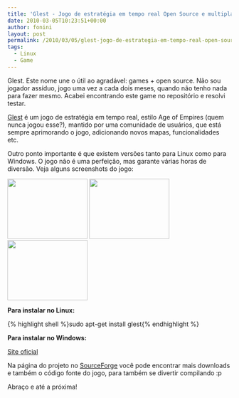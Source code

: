 ```yaml
---
title: 'Glest - Jogo de estratégia em tempo real Open Source e multiplataforma'
date: 2010-03-05T10:23:51+00:00
author: fonini
layout: post
permalink: /2010/03/05/glest-jogo-de-estrategia-em-tempo-real-open-source-e-multiplataforma/
tags:
  - Linux
  - Game
---
```

Glest. Este nome une o útil ao agradável: games + open source. Não sou jogador assíduo, jogo uma vez a cada dois meses, quando não tenho nada para fazer mesmo. Acabei encontrando este game no repositório e resolvi testar.

[Glest](http://glest.org) é um jogo de estratégia em tempo real, estilo Age of Empires (quem nunca jogou esse?), mantido por uma comunidade de usuários, que está sempre aprimorando o jogo, adicionando novos mapas, funcionalidades etc.

Outro ponto importante é que existem versões tanto para Linux como para Windows. O jogo não é uma perfeição, mas garante várias horas de diversão. Veja alguns screenshots do jogo:

<a href="http://glest.org/images/galeria/pantallas/s02.jpg" rel="externo, nofollow"><img alt="" src="http://glest.org/images/galeria/pantallas/s02.jpg" style="width: 180px; height: 135px;" /></a> <a href="http://glest.org/images/galeria/pantallas/s09.jpg" rel="externo, nofollow"><img alt="" src="http://glest.org/images/galeria/pantallas/s09.jpg" style="width: 180px; height: 135px;" /></a> <a href="http://glest.org/images/galeria/pantallas/s13.jpg" rel="externo, nofollow"><img alt="" src="http://glest.org/images/galeria/pantallas/s13.jpg" style="width: 180px; height: 135px;" /></a> 

**Para instalar no Linux:**  

{% highlight shell %}sudo apt-get install glest{% endhighlight %}

**Para instalar no Windows:**
  
[Site oficial](http://glest.org/en/downloads.php)

Na página do projeto no [SourceForge](http://sourceforge.net/projects/glest/files/) você pode encontrar mais downloads e também o código fonte do jogo, para também se divertir compilando :p

Abraço e até a próxima!